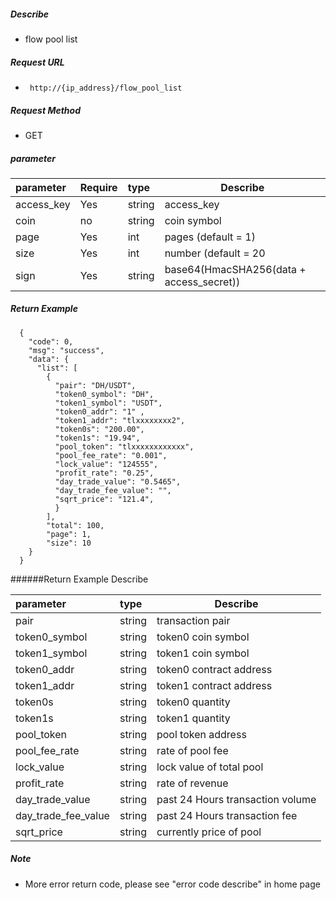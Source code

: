 


##### Describe

- flow pool list

##### Request URL
- ` http://{ip_address}/flow_pool_list`

##### Request Method
- GET

##### parameter

|parameter|Require|type|Describe|
|:----    |:---|:----- |-----   |
|access_key|Yes  |string |access_key|
|coin |no  |string |coin symbol   |
|page |Yes  |int |pages (default = 1)   |
|size |Yes  |int |number (default = 20   |
|sign      |Yes  |string |base64(HmacSHA256(data + access_secret)) |

##### Return Example

```
  {
    "code": 0,
	"msg": "success",
    "data": {
      "list": [
        {
          "pair": "DH/USDT",
          "token0_symbol": "DH",
          "token1_symbol": "USDT",
          "token0_addr": "1" ,
          "token1_addr": "tlxxxxxxxx2",
          "token0s": "200.00",
          "token1s": "19.94",
		  "pool_token": "tlxxxxxxxxxxxx",
          "pool_fee_rate": "0.001",
		  "lock_value": "124555",
		  "profit_rate": "0.25",
		  "day_trade_value": "0.5465",
		  "day_trade_fee_value": "",
		  "sqrt_price": "121.4",
          }
        ],
        "total": 100,
        "page": 1,
        "size": 10
    }
  }
```

######Return Example Describe

|parameter|type|Describe|
|:-----  |:-----|-----                           |
|pair |string   |transaction pair  |
|token0_symbol |string   |token0 coin symbol  |
|token1_symbol |string   |token1 coin symbol  |
|token0_addr |string   |token0 contract address  |
|token1_addr |string   |token1 contract address  |
|token0s |string   |token0 quantity  |
|token1s |string   |token1 quantity  |
|pool_token |string   |pool token address  |
|pool_fee_rate |string   |rate of pool fee |
|lock_value |string   |lock value of total pool |
|profit_rate |string | rate of revenue   |
|day_trade_value |string   |past 24 Hours transaction volume |
|day_trade_fee_value |string   |past 24 Hours transaction fee |
|sqrt_price |string | currently price of pool|



##### Note

- More error return code, please see "error code describe" in home page



